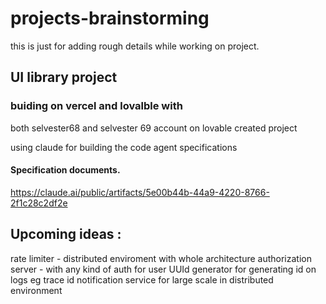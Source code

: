 # projects-brainstorming
this is just for adding rough details while working on project.


## UI library project

### buiding on vercel and lovalble with 
both selvester68 and selvester 69 account on lovable created project 

using claude for building the code agent specifications
#### Specification documents.
https://claude.ai/public/artifacts/5e00b44b-44a9-4220-8766-2f1c28c2df2e


## Upcoming ideas :
rate limiter  - distributed enviroment with whole architecture 
authorization server  - with any kind of auth for user 
UUId generator for generating id on logs eg trace id 
notification service for large scale in distributed environment 
